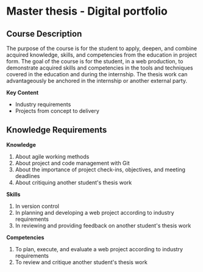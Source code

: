 # Master thesis - Digital portfolio

## Course Description

The purpose of the course is for the student to apply, deepen, and combine acquired knowledge, skills, and competencies from the education in project form. The goal of the course is for the student, in a web production, to demonstrate acquired skills and competencies in the tools and techniques covered in the education and during the internship. The thesis work can advantageously be anchored in the internship or another external party.

**Key Content**
- Industry requirements
- Projects from concept to delivery


## Knowledge Requirements

**Knowledge**
1. About agile working methods
2. About project and code management with Git
3. About the importance of project check-ins, objectives, and meeting deadlines
4. About critiquing another student's thesis work

**Skills**
1. In version control
2. In planning and developing a web project according to industry requirements
3. In reviewing and providing feedback on another student's thesis work

**Competencies**
1. To plan, execute, and evaluate a web project according to industry requirements
2. To review and critique another student's thesis work

